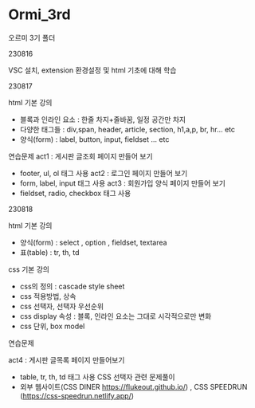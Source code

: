 # Ormi_3rd
오르미 3기 폴더

230816

VSC 설치, extension 환경설정 및 html 기초에 대해 학습

230817

html 기본 강의 
- 블록과 인라인 요소 : 한줄 차지+줄바꿈, 일정 공간만 차지
- 다양한 태그들 : div,span, header, article, section, h1,a,p, br, hr... etc
- 양식(form) : label, button, input, fieldset ... etc

연습문제
act1 : 게시판 글조회 페이지 만들어 보기
- footer, ul, ol 태그 사용
act2 : 로그인 페이지 만들어 보기
- form, label, input 태그 사용
act3 : 회원가입 양식 페이지 만들어 보기
- fieldset, radio, checkbox 태그 사용

230818

html 기본 강의
- 양식(form) : select , option , fieldset, textarea
- 표(table) : tr, th, td

css 기본 강의
- css의 정의 : cascade style sheet
- css 적용방법, 상속
- css 선택자, 선택자 우선순위
- css display 속성 : 블록, 인라인 요소는 그대로 시각적으로만 변화
- css 단위, box model

연습문제

act4 : 게시판 글목록 페이지 만들어보기
- table, tr, th, td 태그 사용
CSS 선택자 관련 문제풀이
- 외부 웹사이트(CSS DINER https://flukeout.github.io/) , CSS SPEEDRUN (https://css-speedrun.netlify.app/)
